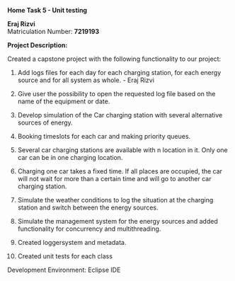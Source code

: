**Home Task 5 - Unit testing**

   **Eraj Rizvi**
     <br/> 
     Matriculation Number: **7219193**
     
**Project Description:** 

Created a capstone project with the following functionality to our project:
<br/> 
1. Add logs files for each day for each charging station, for each energy source and for all system as whole. - Eraj Rizvi
   <br/> 
2. Give user the possibility to open the requested log file based on the name of the equipment or date.
    <br/> 
3. Develop simulation of the Car charging station with several alternative sources of energy. 
      <br/>
4. Booking timeslots for each car and making priority queues. 
   <br/>    
5. Several car charging stations are available with n location in it. Only one car can be in one charging location.
      <br/> 
6. Charging one car takes a fixed time. If all places are occupied, the car will not wait for more than a certain time and will go to another car charging station. 
      <br/> 
7. Simulate the weather conditions to log the situation at the charging station and switch between the energy sources.
      <br/> 
8. Simulate the management system for the energy sources and added functionality for concurrency and multithreading.
   
9. Created loggersystem and metadata.
       <br/> 
10. Created unit tests for each class 

Development Environment: Eclipse IDE
